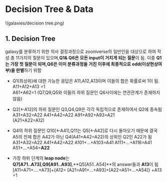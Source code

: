 
# Decision Tree & Data 

!(galaxies/decision tree.png)

## 1. Decision Tree
galaxy를 분류하기 위한 의사 결정과정으로 zooniverse의 일반인을 대상으로 하여 작성.총 11가지의 질문이 있으며,**Q1& Q6은 모든 input이 거치게 되는 질문**이 됨. 이중 **Q1는 가장 첫 질문이 되며,Q6은 이미 분류과정을 거친 이후에 최종적으로 odd(이상현상여부)을 판별**하기 위함

- Q1(최상위)에 대한 가능한 응답은 A11,A12,A13이며 이들의 합은 확률로써 1이 됨. 
A11+A12+A13 =1  
A61+A62=1 (Q7,Q9,Q5와 이들의 하위 질문인 Q6사이에는 연관관계가 존재하지 않음)

- Q2[<-A12]의 하위 질문인 Q3,Q4,Q9은 각각 독립적으로 존재하여서 Q2에 종속됨
A31+A32=A22 
A41+A42=A22
A91+A92+A93=A21  
(A21+A22=A12)

- Q4의 하위 질문인 Q10[<-A41],Q11는 Q5[<-A42]로 다시 돌아오기 때문에 결국 A5의 전체 합은 A42가 아닌 Q4(A41+A42=A22)의 상위인 Q2인 A22가 됨
A31+A32=A22
A41+A42=A22
A101+...+A103=A41
A111+...+A116=A41
A51+...+A54=**A22**

- 가장 하위 단계의 **leap node**는 **Q7[A71..A73]**,**Q9[A91..A93]**,**Q5[A51..A54]**의 answer들과 **A13**이 됨
[A11=A71+....+A73]+{A12= [A21=A91+...+A93]+[A22=A51+...+A54]} +A13 =1


